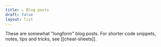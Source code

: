 ```yaml
---
title: ✏️ Blog posts
draft: false
layout: list
---
```


These are somewhat "longform" blog posts. For shorter code snippets, notes, tips and tricks, see [[cheat-sheets]].